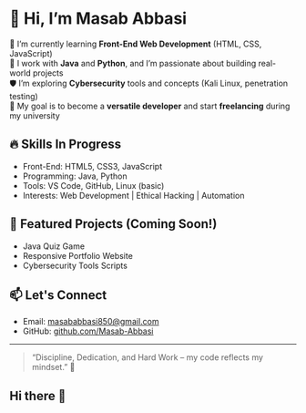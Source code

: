 # 👋 Hi, I’m Masab Abbasi

🌱 I’m currently learning **Front-End Web Development** (HTML, CSS, JavaScript)  
🔧 I work with **Java** and **Python**, and I’m passionate about building real-world projects  
🛡️ I’m exploring **Cybersecurity** tools and concepts (Kali Linux, penetration testing)  
🎯 My goal is to become a **versatile developer** and start **freelancing** during my university

## 🔥 Skills In Progress
- Front-End: HTML5, CSS3, JavaScript
- Programming: Java, Python
- Tools: VS Code, GitHub, Linux (basic)
- Interests: Web Development | Ethical Hacking | Automation

## 📂 Featured Projects (Coming Soon!)
- Java Quiz Game  
- Responsive Portfolio Website  
- Cybersecurity Tools Scripts  

## 📫 Let's Connect
- Email: masababbasi850@gmail.com
- GitHub: [github.com/Masab-Abbasi](https://github.com/Masab-Abbasi)

---

> “Discipline, Dedication, and Hard Work – my code reflects my mindset.” 💪
## Hi there 👋

<!--
**Masab-Abbasi/Masab-Abbasi** is a ✨ _special_ ✨ repository because its `README.md` (this file) appears on your GitHub profile.

Here are some ideas to get you started:

- 🔭 I’m currently working on ...
- 🌱 I’m currently learning ...
- 👯 I’m looking to collaborate on ...
- 🤔 I’m looking for help with ...
- 💬 Ask me about ...
- 📫 How to reach me: ...
- 😄 Pronouns: ...
- ⚡ Fun fact: ...
-->
